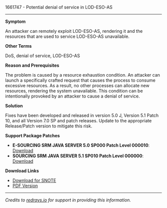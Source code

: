 1661747 - Potential denial of service in LOD-ESO-AS

---

**Symptom**

An attacker can remotely exploit LOD-ESO-AS, rendering it and the resources that are used to service LOD-ESO-AS unavailable.

**Other Terms**

DoS, denial of service, LOD-ESO-AS

**Reason and Prerequisites**

The problem is caused by a resource exhaustion condition. An attacker can launch a specifically crafted request that causes the process to consume excessive resources. As a result, no other processes can allocate new resources, rendering the system unavailable. This condition can be intentionally provoked by an attacker to cause a denial of service.

**Solution**

Fixes have been developed and released in version 5.0 J, Version 5.1 Patch 10, and all Version 7.0 SP and patch releases. Update to the appropriate Release/Patch version to mitigate this risk.

**Support Package Patches**

- **E-SOURCING SRM JAVA SERVER 5.0 SP000 Patch Level 000010**: [Download](https://userapps.support.sap.com/sap/support/swdc/notes?cvnr=01200615320200009455&support_package=SP000&patch_level=000010)
- **SOURCING SRM JAVA SERVER 5.1 SP010 Patch Level 000000**: [Download](https://userapps.support.sap.com/sap/support/swdc/notes?cvnr=01200314690200006655&support_package=SP010&patch_level=000000)

**Download Links**

- [Download for SNOTE](https://notesdownloads.sap.com/note/0040000017354912017)
- [PDF Version](https://userapps.support.sap.com/sap/support/sfm/notes/print/0001661747?language=en-US&token=3440150B716CFAC4A2B36B993A6BEE29)

---
*Credits to [redrays.io](https://redrays.io) for support in providing this information.*